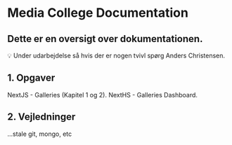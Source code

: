 # Media College Documentation

## Dette er en oversigt over dokumentationen.

:bulb: Under udarbejdelse så hvis der er nogen tvivl spørg Anders Christensen.

## 1. Opgaver

NextJS - Galleries (Kapitel 1 og 2).
NextHS - Galleries Dashboard.


## 2. Vejledninger
  ...stale git, mongo, etc

